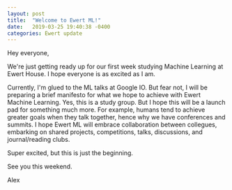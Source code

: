 ```yaml
---
layout: post
title:  "Welcome to Ewert ML!"
date:   2019-03-25 19:40:38 -0400
categories: Ewert update
---
```

Hey everyone,

We're just getting ready up for our first week studying Machine Learning at Ewert House. I hope everyone is as excited as I am.

Currently, I'm glued to the ML talks at Google IO. But fear not, I will be preparing a brief manifesto for what we hope to achieve with Ewert Machine Learning. Yes, this is a study group. But I hope this will be a launch pad for something much more. For example, humans tend to achieve greater goals when they talk together, hence why we have conferences and summits. I hope Ewert ML will embrace collaboration between collegues, embarking on shared projects, competitions, talks, discussions, and journal/reading clubs.

Super excited, but this is just the beginning. 

See you this weekend.

Alex
